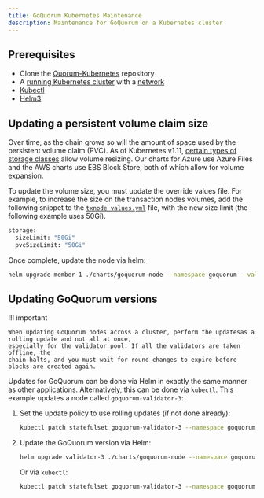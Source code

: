 ```yaml
---
title: GoQuorum Kubernetes Maintenance
description: Maintenance for GoQuorum on a Kubernetes cluster
---
```


## Prerequisites

* Clone the [Quorum-Kubernetes](https://github.com/ConsenSys/quorum-kubernetes) repository
* A [running Kubernetes cluster](./create-cluster.md) with a [network](./deploy-charts.md)
* [Kubectl](https://kubernetes.io/docs/tasks/tools/)
* [Helm3](https://helm.sh/docs/intro/install/)

## Updating a persistent volume claim size

Over time, as the chain grows so will the amount of space used by the persistent volume claim (PVC).
As of Kubernetes v1.11,
[certain types of storage classes](https://kubernetes.io/docs/concepts/storage/storage-classes/#allow-volume-expansion)
allow volume resizing. Our charts for Azure use Azure Files and the AWS charts use EBS Block Store, both of which allow for volume expansion.

To update the volume size, you must update the override values file.
For example, to increase the size on the transaction nodes volumes, add the following snippet to the
[`txnode values.yml`](https://github.com/ConsenSys/quorum-kubernetes/blob/master/helm/values/txnode.yml) file, with
the new size limit (the following example uses 50Gi).

```bash
storage:
  sizeLimit: "50Gi"
  pvcSizeLimit: "50Gi"
```

Once complete, update the node via helm:

```bash
helm upgrade member-1 ./charts/goquorum-node --namespace goquorum --values ./values/txnode.yml
```

## Updating GoQuorum versions

!!! important

    When updating GoQuorum nodes across a cluster, perform the updatesas a rolling update and not all at once,
    especially for the validator pool. If all the validators are taken offline, the
    chain halts, and you must wait for round changes to expire before blocks are created again.

Updates for GoQuorum can be done via Helm in exactly the same manner as other applications. Alternatively, this can be done
via `kubectl`. This example updates a node called `goquorum-validator-3`:

1. Set the update policy to use rolling updates (if not done already):

    ```bash
    kubectl patch statefulset goquorum-validator-3 --namespace goquorum -p '{"spec":{"updateStrategy":{"type":"RollingUpdate"}}}'
    ```

2. Update the GoQuorum version via Helm:

    ```bash
    helm upgrade validator-3 ./charts/goquorum-node --namespace goquorum --values ./values/validator.yml --set image.goquorum.tag=21.10.0
    ```

    Or via `kubectl`:

      ```bash
      kubectl patch statefulset goquorum-validator-3 --namespace goquorum --type='json' -p='[{"op": "replace", "path": "/spec/template/spec/containers/0/image", "value":"quorumengineering/goquorum:21.10.0"}]'
      ```
